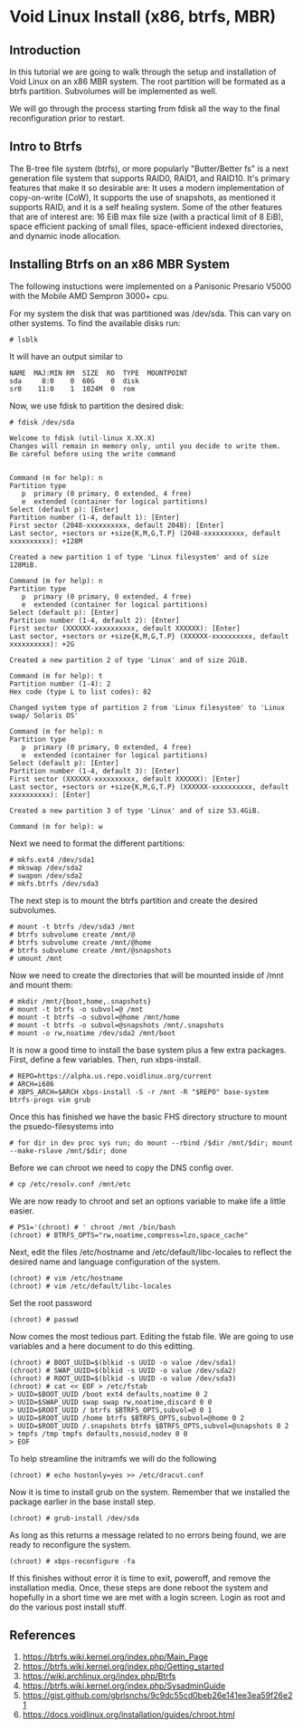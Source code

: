 # Void Linux Install (x86, btrfs, MBR)

## Introduction
In this tutorial we are going to walk through the setup and installation of Void Linux on an x86 MBR system. The root partition will be formated as a btrfs partition. Subvolumes will be implemented as well.

We will go through the process starting from fdisk all the way to the final reconfiguration prior to restart.

## Intro to Btrfs
The B-tree file system (btrfs), or more popularly "Butter/Better fs" is a next generation file system that supports RAID0, RAID1, and RAID10. It's primary features that make it so desirable are: It uses a modern implementation of copy-on-write (CoW), It supports the use of snapshots, as mentioned it supports RAID, and it is a self healing system. Some of the other features that are of interest are: 16 EiB max file size (with a practical limit of 8 EiB), space efficient packing of small files, space-efficient indexed directories, and dynamic inode allocation.

## Installing Btrfs on an x86 MBR System
The following instuctions were implemented on a Panisonic Presario V5000 with the Mobile AMD Sempron 3000+ cpu.

For my system the disk that was partitioned was /dev/sda. This can vary on other systems. To find the available disks run:
```
# lsblk
```
It will have an output similar to
```
NAME  MAJ:MIN RM  SIZE  RO  TYPE  MOUNTPOINT
sda     8:0    0  60G    0  disk
sr0    11:0    1  1024M  0  rom
```
Now, we use fdisk to partition the desired disk:
```
# fdisk /dev/sda

Welcome to fdisk (util-linux X.XX.X)
Changes will remain in memory only, until you decide to write them.
Be careful before using the write command


Command (m for help): n
Partition type
   p  primary (0 primary, 0 extended, 4 free)
   e  extended (container for logical partitions)
Select (default p): [Enter]
Partition number (1-4, default 1): [Enter]
First sector (2048-xxxxxxxxxx, default 2048): [Enter]
Last sector, +sectors or +size{K,M,G,T.P} (2048-xxxxxxxxxx, default xxxxxxxxxx): +128M

Created a new partition 1 of type 'Linux filesystem' and of size 128MiB.

Command (m for help): n
Partition type
   p  primary (0 primary, 0 extended, 4 free)
   e  extended (container for logical partitions)
Select (default p): [Enter]
Partition number (1-4, default 2): [Enter]
First sector (XXXXXX-xxxxxxxxxx, default XXXXXX): [Enter]
Last sector, +sectors or +size{K,M,G,T.P} (XXXXXX-xxxxxxxxxx, default xxxxxxxxxx): +2G

Created a new partition 2 of type 'Linux' and of size 2GiB.

Command (m for help): t
Partition number (1-4): 2
Hex code (type L to list codes): 82

Changed system type of partition 2 from 'Linux filesystem' to 'Linux swap/ Solaris OS'

Command (m for help): n
Partition type
   p  primary (0 primary, 0 extended, 4 free)
   e  extended (container for logical partitions)
Select (default p): [Enter]
Partition number (1-4, default 3): [Enter]
First sector (XXXXXX-xxxxxxxxxx, default XXXXXX): [Enter]
Last sector, +sectors or +size{K,M,G,T.P} (XXXXXX-xxxxxxxxxx, default xxxxxxxxxx): [Enter]

Created a new partition 3 of type 'Linux' and of size 53.4GiB.

Command (m for help): w
```
Next we need to format the different partitions:
```
# mkfs.ext4 /dev/sda1
# mkswap /dev/sda2
# swapon /dev/sda2
# mkfs.btrfs /dev/sda3
```
The next step is to mount the btrfs partition and create the desired subvolumes.
```
# mount -t btrfs /dev/sda3 /mnt
# btrfs subvolume create /mnt/@
# btrfs subvolume create /mnt/@home
# btrfs subvolume create /mnt/@snapshots
# umount /mnt
```
Now we need to create the directories that will be mounted inside of /mnt and mount them:
```
# mkdir /mnt/{boot,home,.snapshots}
# mount -t btrfs -o subvol=@ /mnt
# mount -t btrfs -o subvol=@home /mnt/home
# mount -t btrfs -o subvol=@snapshots /mnt/.snapshots
# mount -o rw,noatime /dev/sda2 /mnt/boot
```
It is now a good time to install the base system plus a few extra packages. First, define a few variables. Then, run xbps-install.
```
# REPO=https://alpha.us.repo.voidlinux.org/current
# ARCH=i686
# XBPS_ARCH=$ARCH xbps-install -S -r /mnt -R "$REPO" base-system btrfs-progs vim grub
```
Once this has finished we have the basic FHS directory structure to mount the psuedo-filesystems into
```
# for dir in dev proc sys run; do mount --rbind /$dir /mnt/$dir; mount --make-rslave /mnt/$dir; done
```
Before we can chroot we need to copy the DNS config over.
```
# cp /etc/resolv.conf /mnt/etc
```
We are now ready to chroot and set an options variable to make life a little easier.
```
# PS1='(chroot) # ' chroot /mnt /bin/bash
(chroot) # BTRFS_OPTS="rw,noatime,compress=lzo,space_cache"
```
Next, edit the files /etc/hostname and /etc/default/libc-locales to reflect the desired name and language configuration of the system.
```
(chroot) # vim /etc/hostname
(chroot) # vim /etc/default/libc-locales
```
Set the root password
```
(chroot) # passwd
```
Now comes the most tedious part. Editing the fstab file. We are going to use variables and a here document to do this editting.
```
(chroot) # BOOT_UUID=$(blkid -s UUID -o value /dev/sda1)
(chroot) # SWAP_UUID=$(blkid -s UUID -o value /dev/sda2)
(chroot) # ROOT_UUID=$(blkid -s UUID -o value /dev/sda3)
(chroot) # cat << EOF > /etc/fstab
> UUID=$BOOT_UUID /boot ext4 defaults,noatime 0 2
> UUID=$SWAP_UUID swap swap rw,noatime,discard 0 0
> UUID=$ROOT_UUID / btrfs $BTRFS_OPTS,subvol=@ 0 1
> UUID=$ROOT_UUID /home btrfs $BTRFS_OPTS,subvol=@home 0 2
> UUID=$ROOT_UUID /.snapshots btrfs $BTRFS_OPTS,subvol=@snapshots 0 2
> tmpfs /tmp tmpfs defaults,nosuid,nodev 0 0
> EOF
```
To help streamline the initramfs we will do the following
```
(chroot) # echo hostonly=yes >> /etc/dracut.conf
```
Now it is time to install grub on the system. Remember that we installed the package earlier in the base install step.
```
(chroot) # grub-install /dev/sda
```
As long as this returns a message related to no errors being found, we are ready to reconfigure the system.
```
(chroot) # xbps-reconfigure -fa
```
If this finishes without error it is time to exit, poweroff, and remove the installation media. Once, these steps are done reboot the system and hopefully in a short time we are met with a login screen. Login as root and do the various post install stuff.
## References
1. https://btrfs.wiki.kernel.org/index.php/Main_Page
2. https://btrfs.wiki.kernel.org/index.php/Getting_started
3. https://wiki.archlinux.org/index.php/Btrfs
4. https://btrfs.wiki.kernel.org/index.php/SysadminGuide
5. https://gist.github.com/gbrlsnchs/9c9dc55cd0beb26e141ee3ea59f26e21
6. https://docs.voidlinux.org/installation/guides/chroot.html

